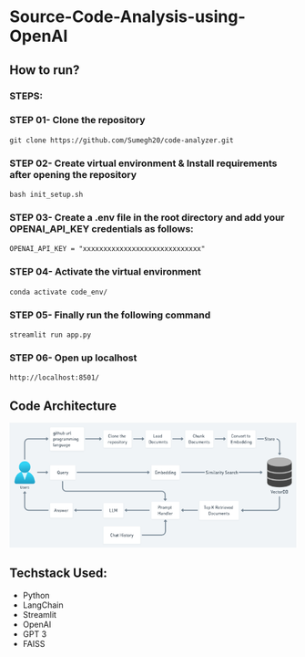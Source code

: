 # Source-Code-Analysis-using-OpenAI

## How to run?
### STEPS:

### STEP 01- Clone the repository
```
git clone https://github.com/Sumegh20/code-analyzer.git
```
### STEP 02- Create virtual environment & Install requirements after opening the repository
```
bash init_setup.sh
```
### STEP 03- Create a .env file in the root directory and add your OPENAI_API_KEY credentials as follows:
```
OPENAI_API_KEY = "xxxxxxxxxxxxxxxxxxxxxxxxxxxxx"
```

### STEP 04- Activate the virtual environment
```
conda activate code_env/
```
### STEP 05- Finally run the following command
```
streamlit run app.py
```

### STEP 06- Open up localhost
```
http://localhost:8501/
```

## Code Architecture
![](Architecture.png)

## Techstack Used:
- Python
- LangChain
- Streamlit
- OpenAI
- GPT 3
- FAISS